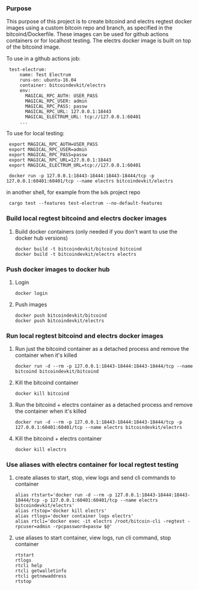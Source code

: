 ### Purpose

This purpose of this project is to create bitcoind and electrs regtest docker images using a custom
bitcoin repo and branch, as specified in the bitcoind/Dockerfile. These images can be used for
github actions containers or for localhost testing. The electrs docker image is built on top of the
bitcoind image.

To use in a github actions job:

   ```
    test-electrum:
        name: Test Electrum
        runs-on: ubuntu-16.04
        container: bitcoindevkit/electrs
        env:
          MAGICAL_RPC_AUTH: USER_PASS
          MAGICAL_RPC_USER: admin
          MAGICAL_RPC_PASS: passw
          MAGICAL_RPC_URL: 127.0.0.1:18443
          MAGICAL_ELECTRUM_URL: tcp://127.0.0.1:60401
        ...
   ```
    
To use for local testing:

   ```shell
    export MAGICAL_RPC_AUTH=USER_PASS
    export MAGICAL_RPC_USER=admin
    export MAGICAL_RPC_PASS=passw
    export MAGICAL_RPC_URL=127.0.0.1:18443
    export MAGICAL_ELECTRUM_URL=tcp://127.0.0.1:60401
    
    docker run -p 127.0.0.1:18443-18444:18443-18444/tcp -p 127.0.0.1:60401:60401/tcp --name electrs bitcoindevkit/electrs
   ```
    
   in another shell, for example from the `bdk` project repo
    
   ```shell
    cargo test --features test-electrum --no-default-features
   ```

### Build local regtest bitcoind and electrs docker images

1. Build docker containers (only needed if you don't want to use the docker hub versions)

   ```shell
   docker build -t bitcoindevkit/bitcoind bitcoind  
   docker build -t bitcoindevkit/electrs electrs
   ```
   
### Push docker images to docker hub

1. Login

   `docker login`
   
1. Push images

   ```shell
   docker push bitcoindevkit/bitcoind
   docker push bitcoindevkit/electrs
   ```
   
### Run local regtest bitcoind and electrs docker images

1. Run just the bitcoind container as a detached process and remove the container when it's killed 
    
   `docker run -d --rm -p 127.0.0.1:18443-18444:18443-18444/tcp --name bitcoind bitcoindevkit/bitcoind`
   
1. Kill the bitcoind container

   `docker kill bitcoind`

1. Run the bitcoind + electrs container as a detached process and remove the container when it's killed

   `docker run -d --rm -p 127.0.0.1:18443-18444:18443-18444/tcp -p 127.0.0.1:60401:60401/tcp --name electrs bitcoindevkit/electrs`

1. Kill the bitcoind + electrs container

   `docker kill electrs`
  
### Use aliases with electrs container for local regtest testing

1. create aliases to start, stop, view logs and send cli commands to container

   ```shell
   alias rtstart='docker run -d --rm -p 127.0.0.1:18443-18444:18443-18444/tcp -p 127.0.0.1:60401:60401/tcp --name electrs bitcoindevkit/electrs'
   alias rtstop='docker kill electrs'
   alias rtlogs='docker container logs electrs'
   alias rtcli='docker exec -it electrs /root/bitcoin-cli -regtest -rpcuser=admin -rpcpassword=passw $@'
   ```
  
1. use aliases to start container, view logs, run cli command, stop container

   ```shell
   rtstart  
   rtlogs  
   rtcli help    
   rtcli getwalletinfo    
   rtcli getnewaddress  
   rtstop  
   ```  